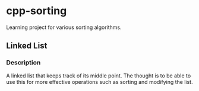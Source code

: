 # cpp-sorting
Learning project for various sorting algorithms.

## Linked List
### Description
A linked list that keeps track of its middle point. The thought is to be able to use this for more effective operations such as sorting and modifying the list.
